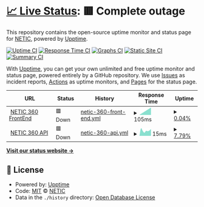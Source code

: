# [📈 Live Status](https://status.netic360.com): <!--live status--> **🟥 Complete outage**

This repository contains the open-source uptime monitor and status page for [NETIC](www.netic.io), powered by [Upptime](https://github.com/upptime/upptime).

[![Uptime CI](https://github.com/neticgroup/status/workflows/Uptime%20CI/badge.svg)](https://github.com/neticgroup/status/actions?query=workflow%3A%22Uptime+CI%22)
[![Response Time CI](https://github.com/neticgroup/status/workflows/Response%20Time%20CI/badge.svg)](https://github.com/neticgroup/status/actions?query=workflow%3A%22Response+Time+CI%22)
[![Graphs CI](https://github.com/neticgroup/status/workflows/Graphs%20CI/badge.svg)](https://github.com/neticgroup/status/actions?query=workflow%3A%22Graphs+CI%22)
[![Static Site CI](https://github.com/neticgroup/status/workflows/Static%20Site%20CI/badge.svg)](https://github.com/neticgroup/status/actions?query=workflow%3A%22Static+Site+CI%22)
[![Summary CI](https://github.com/neticgroup/status/workflows/Summary%20CI/badge.svg)](https://github.com/neticgroup/status/actions?query=workflow%3A%22Summary+CI%22)

With [Upptime](https://upptime.js.org), you can get your own unlimited and free uptime monitor and status page, powered entirely by a GitHub repository. We use [Issues](https://github.com/neticgroup/status/issues) as incident reports, [Actions](https://github.com/neticgroup/status/actions) as uptime monitors, and [Pages](https://status.netic360.com) for the status page.

<!--start: status pages-->
<!-- This summary is generated by Upptime (https://github.com/upptime/upptime) -->
<!-- Do not edit this manually, your changes will be overwritten -->
<!-- prettier-ignore -->
| URL | Status | History | Response Time | Uptime |
| --- | ------ | ------- | ------------- | ------ |
| <img alt="" src="https://netic.app/favicon.ico" height="13"> [NETIC 360 FrontEnd](https://netic.app/login) | 🟥 Down | [netic-360-front-end.yml](https://github.com/neticgroup/status/commits/HEAD/history/netic-360-front-end.yml) | <details><summary><img alt="Response time graph" src="./graphs/netic-360-front-end/response-time-week.png" height="20"> 105ms</summary><br><a href="https://status.netic360.com/history/netic-360-front-end"><img alt="Response time 105" src="https://img.shields.io/endpoint?url=https%3A%2F%2Fraw.githubusercontent.com%2Fneticgroup%2Fstatus%2FHEAD%2Fapi%2Fnetic-360-front-end%2Fresponse-time.json"></a><br><a href="https://status.netic360.com/history/netic-360-front-end"><img alt="24-hour response time 105" src="https://img.shields.io/endpoint?url=https%3A%2F%2Fraw.githubusercontent.com%2Fneticgroup%2Fstatus%2FHEAD%2Fapi%2Fnetic-360-front-end%2Fresponse-time-day.json"></a><br><a href="https://status.netic360.com/history/netic-360-front-end"><img alt="7-day response time 105" src="https://img.shields.io/endpoint?url=https%3A%2F%2Fraw.githubusercontent.com%2Fneticgroup%2Fstatus%2FHEAD%2Fapi%2Fnetic-360-front-end%2Fresponse-time-week.json"></a><br><a href="https://status.netic360.com/history/netic-360-front-end"><img alt="30-day response time 105" src="https://img.shields.io/endpoint?url=https%3A%2F%2Fraw.githubusercontent.com%2Fneticgroup%2Fstatus%2FHEAD%2Fapi%2Fnetic-360-front-end%2Fresponse-time-month.json"></a><br><a href="https://status.netic360.com/history/netic-360-front-end"><img alt="1-year response time 105" src="https://img.shields.io/endpoint?url=https%3A%2F%2Fraw.githubusercontent.com%2Fneticgroup%2Fstatus%2FHEAD%2Fapi%2Fnetic-360-front-end%2Fresponse-time-year.json"></a></details> | <details><summary><a href="https://status.netic360.com/history/netic-360-front-end">0.04%</a></summary><a href="https://status.netic360.com/history/netic-360-front-end"><img alt="All-time uptime 0.04%" src="https://img.shields.io/endpoint?url=https%3A%2F%2Fraw.githubusercontent.com%2Fneticgroup%2Fstatus%2FHEAD%2Fapi%2Fnetic-360-front-end%2Fuptime.json"></a><br><a href="https://status.netic360.com/history/netic-360-front-end"><img alt="24-hour uptime 0.04%" src="https://img.shields.io/endpoint?url=https%3A%2F%2Fraw.githubusercontent.com%2Fneticgroup%2Fstatus%2FHEAD%2Fapi%2Fnetic-360-front-end%2Fuptime-day.json"></a><br><a href="https://status.netic360.com/history/netic-360-front-end"><img alt="7-day uptime 0.04%" src="https://img.shields.io/endpoint?url=https%3A%2F%2Fraw.githubusercontent.com%2Fneticgroup%2Fstatus%2FHEAD%2Fapi%2Fnetic-360-front-end%2Fuptime-week.json"></a><br><a href="https://status.netic360.com/history/netic-360-front-end"><img alt="30-day uptime 0.04%" src="https://img.shields.io/endpoint?url=https%3A%2F%2Fraw.githubusercontent.com%2Fneticgroup%2Fstatus%2FHEAD%2Fapi%2Fnetic-360-front-end%2Fuptime-month.json"></a><br><a href="https://status.netic360.com/history/netic-360-front-end"><img alt="1-year uptime 0.04%" src="https://img.shields.io/endpoint?url=https%3A%2F%2Fraw.githubusercontent.com%2Fneticgroup%2Fstatus%2FHEAD%2Fapi%2Fnetic-360-front-end%2Fuptime-year.json"></a></details>
| <img alt="" src="https://netic.app/favicon.ico" height="13"> [NETIC 360 API](https://netic.app/api) | 🟥 Down | [netic-360-api.yml](https://github.com/neticgroup/status/commits/HEAD/history/netic-360-api.yml) | <details><summary><img alt="Response time graph" src="./graphs/netic-360-api/response-time-week.png" height="20"> 15ms</summary><br><a href="https://status.netic360.com/history/netic-360-api"><img alt="Response time 15" src="https://img.shields.io/endpoint?url=https%3A%2F%2Fraw.githubusercontent.com%2Fneticgroup%2Fstatus%2FHEAD%2Fapi%2Fnetic-360-api%2Fresponse-time.json"></a><br><a href="https://status.netic360.com/history/netic-360-api"><img alt="24-hour response time 15" src="https://img.shields.io/endpoint?url=https%3A%2F%2Fraw.githubusercontent.com%2Fneticgroup%2Fstatus%2FHEAD%2Fapi%2Fnetic-360-api%2Fresponse-time-day.json"></a><br><a href="https://status.netic360.com/history/netic-360-api"><img alt="7-day response time 15" src="https://img.shields.io/endpoint?url=https%3A%2F%2Fraw.githubusercontent.com%2Fneticgroup%2Fstatus%2FHEAD%2Fapi%2Fnetic-360-api%2Fresponse-time-week.json"></a><br><a href="https://status.netic360.com/history/netic-360-api"><img alt="30-day response time 15" src="https://img.shields.io/endpoint?url=https%3A%2F%2Fraw.githubusercontent.com%2Fneticgroup%2Fstatus%2FHEAD%2Fapi%2Fnetic-360-api%2Fresponse-time-month.json"></a><br><a href="https://status.netic360.com/history/netic-360-api"><img alt="1-year response time 15" src="https://img.shields.io/endpoint?url=https%3A%2F%2Fraw.githubusercontent.com%2Fneticgroup%2Fstatus%2FHEAD%2Fapi%2Fnetic-360-api%2Fresponse-time-year.json"></a></details> | <details><summary><a href="https://status.netic360.com/history/netic-360-api">7.79%</a></summary><a href="https://status.netic360.com/history/netic-360-api"><img alt="All-time uptime 7.79%" src="https://img.shields.io/endpoint?url=https%3A%2F%2Fraw.githubusercontent.com%2Fneticgroup%2Fstatus%2FHEAD%2Fapi%2Fnetic-360-api%2Fuptime.json"></a><br><a href="https://status.netic360.com/history/netic-360-api"><img alt="24-hour uptime 7.79%" src="https://img.shields.io/endpoint?url=https%3A%2F%2Fraw.githubusercontent.com%2Fneticgroup%2Fstatus%2FHEAD%2Fapi%2Fnetic-360-api%2Fuptime-day.json"></a><br><a href="https://status.netic360.com/history/netic-360-api"><img alt="7-day uptime 7.79%" src="https://img.shields.io/endpoint?url=https%3A%2F%2Fraw.githubusercontent.com%2Fneticgroup%2Fstatus%2FHEAD%2Fapi%2Fnetic-360-api%2Fuptime-week.json"></a><br><a href="https://status.netic360.com/history/netic-360-api"><img alt="30-day uptime 7.79%" src="https://img.shields.io/endpoint?url=https%3A%2F%2Fraw.githubusercontent.com%2Fneticgroup%2Fstatus%2FHEAD%2Fapi%2Fnetic-360-api%2Fuptime-month.json"></a><br><a href="https://status.netic360.com/history/netic-360-api"><img alt="1-year uptime 7.79%" src="https://img.shields.io/endpoint?url=https%3A%2F%2Fraw.githubusercontent.com%2Fneticgroup%2Fstatus%2FHEAD%2Fapi%2Fnetic-360-api%2Fuptime-year.json"></a></details>

<!--end: status pages-->

[**Visit our status website →**](https://status.netic360.com)

## 📄 License

- Powered by: [Upptime](https://github.com/upptime/upptime)
- Code: [MIT](./LICENSE) © [NETIC](www.netic.io)
- Data in the `./history` directory: [Open Database License](https://opendatacommons.org/licenses/odbl/1-0/)

